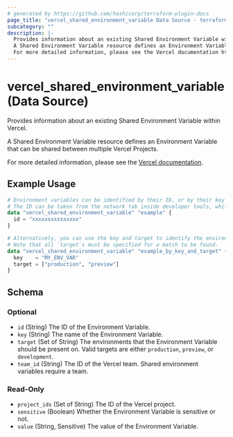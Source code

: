 ```yaml
---
# generated by https://github.com/hashicorp/terraform-plugin-docs
page_title: "vercel_shared_environment_variable Data Source - terraform-provider-vercel"
subcategory: ""
description: |-
  Provides information about an existing Shared Environment Variable within Vercel.
  A Shared Environment Variable resource defines an Environment Variable that can be shared between multiple Vercel Projects.
  For more detailed information, please see the Vercel documentation https://vercel.com/docs/concepts/projects/environment-variables/shared-environment-variables.
---
```


# vercel_shared_environment_variable (Data Source)

Provides information about an existing Shared Environment Variable within Vercel.

A Shared Environment Variable resource defines an Environment Variable that can be shared between multiple Vercel Projects.

For more detailed information, please see the [Vercel documentation](https://vercel.com/docs/concepts/projects/environment-variables/shared-environment-variables).

## Example Usage

```terraform
# Environment variables can be identified by their ID, or by their key and target.
# The ID can be taken from the network tab inside developer tools, while you are on the project page.
data "vercel_shared_environment_variable" "example" {
  id = "xxxxxxxxxxxxxxx"
}

# Alternatively, you can use the key and target to identify the environment variable.
# Note that all `target`s must be specified for a match to be found.
data "vercel_shared_environment_variable" "example_by_key_and_target" {
  key    = "MY_ENV_VAR"
  target = ["production", "preview"]
}
```

<!-- schema generated by tfplugindocs -->
## Schema

### Optional

- `id` (String) The ID of the Environment Variable.
- `key` (String) The name of the Environment Variable.
- `target` (Set of String) The environments that the Environment Variable should be present on. Valid targets are either `production`, `preview`, or `development`.
- `team_id` (String) The ID of the Vercel team. Shared environment variables require a team.

### Read-Only

- `project_ids` (Set of String) The ID of the Vercel project.
- `sensitive` (Boolean) Whether the Environment Variable is sensitive or not.
- `value` (String, Sensitive) The value of the Environment Variable.
